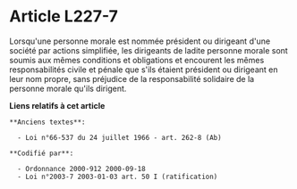 # Article L227-7

Lorsqu'une personne morale est nommée président ou dirigeant d'une société par actions simplifiée, les dirigeants de ladite
personne morale sont soumis aux mêmes conditions et obligations et encourent les mêmes responsabilités civile et pénale que
s'ils étaient président ou dirigeant en leur nom propre, sans préjudice de la responsabilité solidaire de la personne morale
qu'ils dirigent.

**Liens relatifs à cet article**

	**Anciens textes**:

	  - Loi n°66-537 du 24 juillet 1966 - art. 262-8 (Ab)

	**Codifié par**:

	  - Ordonnance 2000-912 2000-09-18
	  - Loi n°2003-7 2003-01-03 art. 50 I (ratification)
